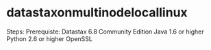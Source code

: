 # datastaxonmultinodelocallinux
Steps:
Prerequiste:
Datastax 6.8 Community Edition
Java 1.6 or higher
Python 2.6 or higher
OpenSSL
